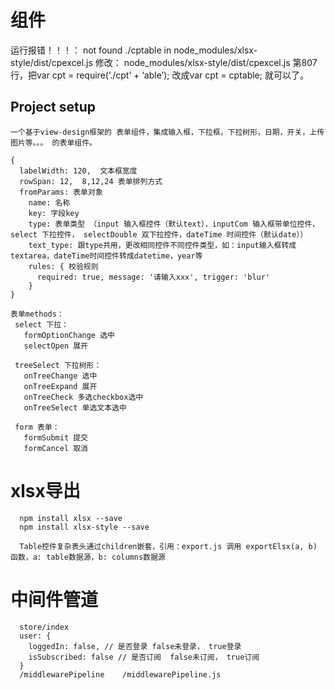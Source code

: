 # 组件

运行报错！！！：
not found ./cptable in node_modules/xlsx-style/dist/cpexcel.js
修改：
node_modules/xlsx-style/dist/cpexcel.js    第807行，把var cpt = require(’./cpt’ + ‘able’); 改成var cpt = cptable; 就可以了。

## Project setup
```
一个基于view-design框架的 表单组件，集成输入框，下拉框，下拉树形，日期，开关，上传图片等。。。 的表单组件。

{
  labelWidth: 120,  文本框宽度
  rowSpan: 12,  8,12,24 表单排列方式
  fromParams: 表单对象
    name: 名称
    key: 字段key
    type: 表单类型 （input 输入框控件（默认text），inputCom 输入框带单位控件，select 下拉控件， selectDouble 双下拉控件，dateTime 时间控件（默认date））
    text_type: 跟type共用，更改相同控件不同控件类型，如：input输入框转成textarea，dateTime时间控件转成datetime，year等
    rules: { 校验规则
      required: true, message: '请输入xxx', trigger: 'blur'
    }
}

表单methods：
 select 下拉：
   formOptionChange 选中
   selectOpen 展开

 treeSelect 下拉树形：
   onTreeChange 选中
   onTreeExpand 展开
   onTreeCheck 多选checkbox选中
   onTreeSelect 单选文本选中

 form 表单：
   formSubmit 提交
   formCancel 取消
```

# xlsx导出
```
  npm install xlsx --save
  npm install xlsx-style --save

  Table控件复杂表头通过children嵌套，引用：export.js 调用 exportElsx(a, b) 函数，a: table数据源，b: columns数据源
```
# 中间件管道
```
  store/index
  user: {
    loggedIn: false, // 是否登录 false未登录， true登录
    isSubscribed: false // 是否订阅  false未订阅， true订阅
  }
  /middlewarePipeline    /middlewarePipeline.js
```
